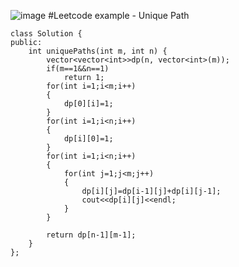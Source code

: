 ![image](https://media.springernature.com/full/springer-static/image/art%3A10.1038%2Fnbt0704-909/MediaObjects/41587_2004_Article_BFnbt0704909_Fig1_HTML.gif)
#Leetcode example - Unique Path 
```
class Solution {
public:
    int uniquePaths(int m, int n) {
        vector<vector<int>>dp(n, vector<int>(m));
        if(m==1&&n==1)
            return 1;
        for(int i=1;i<m;i++)
        {
            dp[0][i]=1;
        }
        for(int i=1;i<n;i++)
        {
            dp[i][0]=1;
        }
        for(int i=1;i<n;i++)
        {
            for(int j=1;j<m;j++)
            {
                dp[i][j]=dp[i-1][j]+dp[i][j-1];
                cout<<dp[i][j]<<endl;
            }
        }
        
        return dp[n-1][m-1];
    }
};
```
